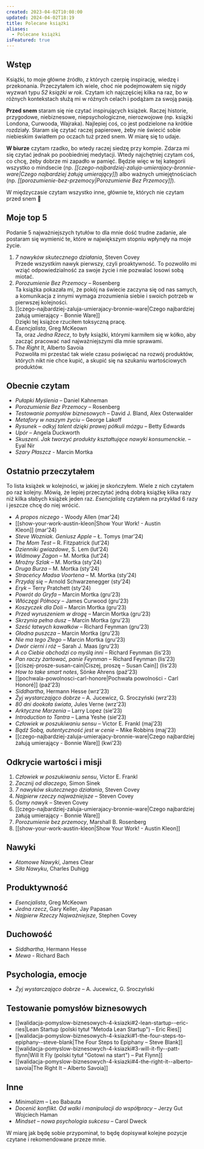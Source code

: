 ```yaml
---
created: 2023-04-02T10:08:00
updated: 2024-04-02T18:19
title: Polecane książki
aliases:
  - Polecane książki
isFeatured: true
---
```

## Wstęp

Książki, to moje główne źródło, z których czerpię inspirację, wiedzę i przekonania. Przeczytałem ich wiele, choć nie podejmowałem się nigdy wyzwań typu _52 książki w rok_. Czytam ich najczęściej kilka na raz, bo w różnych kontekstach służą mi w różnych celach i podążam za swoją pasją.

**Przed snem** staram się nie czytać inspirujących książek. Raczej historie, przygodowe, niebiznesowe, niepsychologiczne, nierozwojowe (np. książki Londona, Curwooda, Wajraka). Najlepiej coś, co jest podzielone na krótkie rozdziały. Staram się czytać raczej papierowe, żeby nie świecić sobie niebieskim światłem po oczach tuż przed snem. W miarę się to udaje.

**W biurze** czytam rzadko, bo wtedy raczej siedzę przy kompie. Zdarza mi się czytać jednak po poobiedniej medytacji. Wtedy najchętniej czytam coś, co chcę, żeby dobrze mi zapadło w pamięć. Będzie więc w tej kategorii wszystko o mindsecie (np. _[[czego-najbardziej-zaluja-umierajacy-bronnie-ware|Czego najbardziej żałują umierający]]_) albo ważnych umiejętnościach (np. _[[porozumienie-bez-przemocy|Porozumienie Bez Przemocy]]_).

W międzyczasie czytam wszystko inne, głównie te, których nie czytam przed snem 🙂

## Moje top 5

Podanie 5 najważniejszych tytułów to dla mnie dość trudne zadanie, ale postaram się wymienić te, które w największym stopniu wpłynęły na moje życie.

1. _7 nawyków skutecznego działania_, Steven Covey  
    Przede wszystkim nawyk pierwszy, czyli proaktywność. To pozwoliło mi wziąć odpowiedzialność za swoje życie i nie pozwalać losowi sobą miotać.
2. _Porozumienie Bez Przemocy_ – Rosenberg  
    Ta książka pokazała mi, że pokój na świecie zaczyna się od nas samych, a komunikacja z innymi wymaga zrozumienia siebie i swoich potrzeb w pierwszej kolejności.
3. [[czego-najbardziej-zaluja-umierajacy-bronnie-ware|Czego najbardziej żałują umierający - Bonnie Ware]]  
    Dzięki tej książce rzuciłem toksyczną pracę.
4. _Esencjalista_, Greg McKeown  
    Ta, oraz _Jedna Rzecz_, to były książki, którymi karmiłem się w kółko, aby zacząć pracować nad najważniejszymi dla mnie sprawami.
5. _The Right It_, Alberto Savoia  
    Pozwoliła mi przestać tak wiele czasu poświęcać na rozwój produktów, których nikt nie chce kupić, a skupić się na szukaniu wartościowych produktów.

## Obecnie czytam

- _Pułapki Myślenia_ – Daniel Kahneman
- _Porozumienie Bez Przemocy_ – Rosenberg
- _Testowanie pomysłów biznesowych_ – David J. Bland, Alex Osterwalder
- _Metafory w naszym życiu_ – George Lakoff
- _Rysunek – odkyj talent dzięki prawej półkuli mózgu_ – Betty Edwards
- _Upór_ – Angela Duckworth
- _Skuszeni. Jak tworzyć produkty kształtujące nawyki konsumenckie._ – Eyal Nir
- *Szary Płaszcz* - Marcin Mortka

## Ostatnio przeczytałem

To lista książek w kolejności, w jakiej je skończyłem. Wiele z nich czytałem po raz kolejny. Mówią, że lepiej przeczytać jedną dobrą książkę kilka razy niż kilka słabych książek jeden raz. _Esencjalistę_ czytałem na przykład 6 razy i jeszcze chcę do niej wrócić.

- *A propos niczego* - Woody Allen (mar'24)
- [[show-your-work-austin-kleon|Show Your Work! - Austin Kleon]] (mar’24)
- _Steve Wozniak. Geniusz Apple_ – Ł. Tomys (mar’24)
- _The Mom Test_ – R. Fitzpatrick (lut’24)
- _Dzienniki gwiazdowe_, S. Lem (lut’24)
- _Widmowy Zagon_ – M. Mortka (lut’24)
- _Mroźny Szlak_ – M. Mortka (sty’24)
- _Druga Burza_ – M. Mortka (sty’24)
- _Straceńcy Madsa Voortena_ – M. Mortka (sty’24)
- _Przydaj się_ – Arnold Schwarzenegger (sty’24)
- _Eryk_ – Terry Pratchett (sty’24)
- _Powrót do Gryfa_ – Marcin Mortka (gru’23)
- _Włóczęgi Północy_ – James Curwood (gru’23)
- _Koszyczek dla Doli_ – Marcin Mortka (gru’23)
- _Przed wyruszeniem w drogę_ – Marcin Mortka (gru’23)
- _Skrzynia pełna dusz_ – Marcin Mortka (gru’23)
- _Sześć łatwych kawałków_ – Richard Feynman (gru’23)
- _Głodna puszcza_ – Marcin Mortka (gru’23)
- _Nie ma tego Złego_ – Marcin Mortka (gru’23)
- _Dwór cierni i róż_ – Sarah J. Maas (gru’23)
- _A co Ciebie obchodzi co myślą inni_ – Richard Feynman (lis’23)
- _Pan raczy żartować, panie Feynman_ – Richard Feynman (lis’23)
- [[ciszej-prosze-susan-cain|Ciszej, proszę – Susan Cain]] (lis’23)
- _How to take smart notes_, Sönke Ahrens (paź’23)
- [[pochwala-powolnosci-carl-honore|Pochwała powolności - Carl Honoré]] (paź’23)
- _Siddhartha_, Hermann Hesse (wrz’23)
- _Żyj wystarczająco dobrze_ – A. Jucewicz, G. Sroczyński (wrz’23)
- _80 dni dookoła świata_, Jules Verne (wrz’23)
- _Arktyczne Marzenia_ – Larry Lopez (sie’23)
- _Introduction to Tantra_ – Lama Yeshe (sie’23)
- _Człowiek w poszukiwaniu sensu_ – Victor E. Frankl (maj’23)
- _Bądź Sobą, autentyczność jest w cenie_ – Mike Robbins (maj’23)
- [[czego-najbardziej-zaluja-umierajacy-bronnie-ware|Czego najbardziej żałują umierający - Bonnie Ware]] (kwi’23)

## Odkrycie wartości i misji

1. _Człowiek w poszukiwaniu sensu_, Victor E. Frankl
2. _Zacznij od dlaczego,_ Simon Sinek
3. _7 nawyków skutecznego działania_, Steven Covey
4. _Najpierw rzeczy najważniejsze_ – Steven Covey
5. _Ósmy nawyk_ – Steven Covey
6. [[czego-najbardziej-zaluja-umierajacy-bronnie-ware|Czego najbardziej żałują umierający - Bonnie Ware]]
7. _Porozumienie bez przemocy_, Marshall B. Rosenberg
8. [[show-your-work-austin-kleon|Show Your Work! - Austin Kleon]]

## Nawyki

- _Atomowe Nawyki_, James Clear
- _Siła Nawyku_, Charles Duhigg

## Produktywność

- _Esencjalista_, Greg McKeown
- _Jedna rzecz_, Gary Keller, Jay Papasan
- _Najpierw Rzeczy Najważniejsze_, Stephen Covey

## Duchowość

- _Siddhartha_, Hermann Hesse
- *Mewa* - Richard Bach

## Psychologia, emocje

- _Żyj wystarczająco dobrze_ – A. Jucewicz, G. Sroczyński

## Testowanie pomysłów biznesowych

- [[walidacja-pomyslow-biznesowych-4-ksiazki#2-lean-startup--eric-ries|Lean Startup (polski tytuł "Metoda Lean Startup") – Eric Ries]]
- [[walidacja-pomyslow-biznesowych-4-ksiazki#1-the-four-steps-to-epiphany--steve-blank|The Four Steps to Epiphany – Steve Blank]]
- [[walidacja-pomyslow-biznesowych-4-ksiazki#3-will-it-fly--patt-flynn|Will It Fly (polski tytuł "Gotowi na start") – Pat Flynn]]
- [[walidacja-pomyslow-biznesowych-4-ksiazki#4-the-right-it--alberto-savoia|The Right It – Alberto Savoia]]

## Inne

- _Minimalizm_ – Leo Babauta
- _Docenić konflikt. Od walki i manipulacji do współpracy_ – Jerzy Gut Wojciech Haman
- _Mindset – nowa psychologia sukcesu –_ Carol Dweck

W miarę jak będę sobie przypominał, to będę dopisywał kolejne pozycje czytane i rekomendowane przeze mnie.